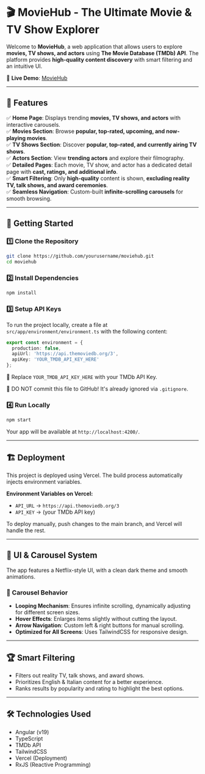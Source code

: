 # 🎬 MovieHub - The Ultimate Movie & TV Show Explorer

Welcome to **MovieHub**, a web application that allows users to explore **movies, TV shows, and actors** using **The Movie Database (TMDb) API**. The platform provides **high-quality content discovery** with smart filtering and an intuitive UI.

🔗 **Live Demo**: [MovieHub](https://movie-gamma-ten.vercel.app/)

---

## 📌 Features

✅ **Home Page**: Displays trending **movies, TV shows, and actors** with interactive carousels.  
✅ **Movies Section**: Browse **popular, top-rated, upcoming, and now-playing movies**.  
✅ **TV Shows Section**: Discover **popular, top-rated, and currently airing TV shows**.  
✅ **Actors Section**: View **trending actors** and explore their filmography.  
✅ **Detailed Pages**: Each movie, TV show, and actor has a dedicated detail page with **cast, ratings, and additional info**.  
✅ **Smart Filtering**: Only **high-quality** content is shown, **excluding reality TV, talk shows, and award ceremonies**.  
✅ **Seamless Navigation**: Custom-built **infinite-scrolling carousels** for smooth browsing.  

---

## 🚀 Getting Started

### 1️⃣ Clone the Repository
```bash
git clone https://github.com/yourusername/moviehub.git
cd moviehub
```

### 2️⃣ Install Dependencies
```bash
npm install
```

### 3️⃣ Setup API Keys
To run the project locally, create a file at `src/app/environment/environment.ts` with the following content:

```ts
export const environment = {
  production: false,
  apiUrl: 'https://api.themoviedb.org/3',
  apiKey: 'YOUR_TMDB_API_KEY_HERE'
};
```

🔑 Replace `YOUR_TMDB_API_KEY_HERE` with your TMDb API Key.

🛑 DO NOT commit this file to GitHub! It's already ignored via `.gitignore`.

### 4️⃣ Run Locally
```bash
npm start
```
Your app will be available at `http://localhost:4200/`.

---

## 🏗 Deployment

This project is deployed using Vercel. The build process automatically injects environment variables.

**Environment Variables on Vercel:**
- `API_URL` → `https://api.themoviedb.org/3`
- `API_KEY` → (your TMDb API key)

To deploy manually, push changes to the main branch, and Vercel will handle the rest.

---

## 🎨 UI & Carousel System

The app features a Netflix-style UI, with a clean dark theme and smooth animations.

### 🔄 Carousel Behavior
- **Looping Mechanism**: Ensures infinite scrolling, dynamically adjusting for different screen sizes.
- **Hover Effects**: Enlarges items slightly without cutting the layout.
- **Arrow Navigation**: Custom left & right buttons for manual scrolling.
- **Optimized for All Screens**: Uses TailwindCSS for responsive design.

---

## 🏆 Smart Filtering

- Filters out reality TV, talk shows, and award shows.
- Prioritizes English & Italian content for a better experience.
- Ranks results by popularity and rating to highlight the best options.

---

## 🛠 Technologies Used

- Angular (v19)
- TypeScript
- TMDb API
- TailwindCSS
- Vercel (Deployment)
- RxJS (Reactive Programming)